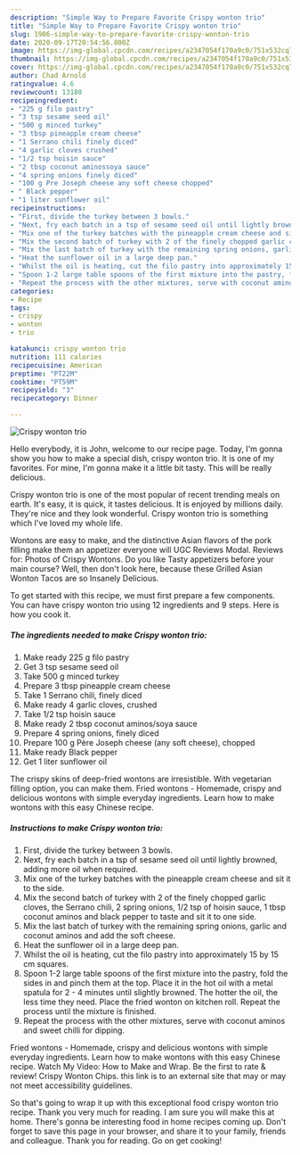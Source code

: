 ```yaml
---
description: "Simple Way to Prepare Favorite Crispy wonton trio"
title: "Simple Way to Prepare Favorite Crispy wonton trio"
slug: 1906-simple-way-to-prepare-favorite-crispy-wonton-trio
date: 2020-09-17T20:54:56.800Z
image: https://img-global.cpcdn.com/recipes/a2347054f170a9c0/751x532cq70/crispy-wonton-trio-recipe-main-photo.jpg
thumbnail: https://img-global.cpcdn.com/recipes/a2347054f170a9c0/751x532cq70/crispy-wonton-trio-recipe-main-photo.jpg
cover: https://img-global.cpcdn.com/recipes/a2347054f170a9c0/751x532cq70/crispy-wonton-trio-recipe-main-photo.jpg
author: Chad Arnold
ratingvalue: 4.6
reviewcount: 13180
recipeingredient:
- "225 g filo pastry"
- "3 tsp sesame seed oil"
- "500 g minced turkey"
- "3 tbsp pineapple cream cheese"
- "1 Serrano chili finely diced"
- "4 garlic cloves crushed"
- "1/2 tsp hoisin sauce"
- "2 tbsp coconut aminossoya sauce"
- "4 spring onions finely diced"
- "100 g Pre Joseph cheese any soft cheese chopped"
- " Black pepper"
- "1 liter sunflower oil"
recipeinstructions:
- "First, divide the turkey between 3 bowls."
- "Next, fry each batch in a tsp of sesame seed oil until lightly browned, adding more oil when required."
- "Mix one of the turkey batches with the pineapple cream cheese and sit it to the side."
- "Mix the second batch of turkey with 2 of the finely chopped garlic cloves, the Serrano chili, 2 spring onions, 1/2 tsp of hoisin sauce, 1 tbsp coconut aminos and black pepper to taste and sit it to one side."
- "Mix the last batch of turkey with the remaining spring onions, garlic and coconut aminos and add the soft cheese."
- "Heat the sunflower oil in a large deep pan."
- "Whilst the oil is heating, cut the filo pastry into approximately 15 by 15 cm squares."
- "Spoon 1-2 large table spoons of the first mixture into the pastry, fold the sides in and pinch them at the top. Place it in the hot oil with a metal spatula for 2 - 4 minutes until slightly browned. The hotter the oil, the less time they need. Place the fried wonton on kitchen roll. Repeat the process until the mixture is finished."
- "Repeat the process with the other mixtures, serve with coconut aminos and sweet chilli for dipping."
categories:
- Recipe
tags:
- crispy
- wonton
- trio

katakunci: crispy wonton trio 
nutrition: 111 calories
recipecuisine: American
preptime: "PT22M"
cooktime: "PT59M"
recipeyield: "3"
recipecategory: Dinner

---
```



![Crispy wonton trio](https://img-global.cpcdn.com/recipes/a2347054f170a9c0/751x532cq70/crispy-wonton-trio-recipe-main-photo.jpg)

Hello everybody, it is John, welcome to our recipe page. Today, I'm gonna show you how to make a special dish, crispy wonton trio. It is one of my favorites. For mine, I'm gonna make it a little bit tasty. This will be really delicious.

Crispy wonton trio is one of the most popular of recent trending meals on earth. It's easy, it is quick, it tastes delicious. It is enjoyed by millions daily. They're nice and they look wonderful. Crispy wonton trio is something which I've loved my whole life.

Wontons are easy to make, and the distinctive Asian flavors of the pork filling make them an appetizer everyone will UGC Reviews Modal. Reviews for: Photos of Crispy Wontons. Do you like Tasty appetizers before your main course? Well, then don&#39;t look here, because these Grilled Asian Wonton Tacos are so Insanely Delicious.


To get started with this recipe, we must first prepare a few components. You can have crispy wonton trio using 12 ingredients and 9 steps. Here is how you cook it.

<!--inarticleads1-->

##### The ingredients needed to make Crispy wonton trio:

1. Make ready 225 g filo pastry
1. Get 3 tsp sesame seed oil
1. Take 500 g minced turkey
1. Prepare 3 tbsp pineapple cream cheese
1. Take 1 Serrano chili, finely diced
1. Make ready 4 garlic cloves, crushed
1. Take 1/2 tsp hoisin sauce
1. Make ready 2 tbsp coconut aminos/soya sauce
1. Prepare 4 spring onions, finely diced
1. Prepare 100 g Père Joseph cheese (any soft cheese), chopped
1. Make ready  Black pepper
1. Get 1 liter sunflower oil


The crispy skins of deep-fried wontons are irresistible. With vegetarian filling option, you can make them. Fried wontons - Homemade, crispy and delicious wontons with simple everyday ingredients. Learn how to make wontons with this easy Chinese recipe. 

<!--inarticleads2-->

##### Instructions to make Crispy wonton trio:

1. First, divide the turkey between 3 bowls.
1. Next, fry each batch in a tsp of sesame seed oil until lightly browned, adding more oil when required.
1. Mix one of the turkey batches with the pineapple cream cheese and sit it to the side.
1. Mix the second batch of turkey with 2 of the finely chopped garlic cloves, the Serrano chili, 2 spring onions, 1/2 tsp of hoisin sauce, 1 tbsp coconut aminos and black pepper to taste and sit it to one side.
1. Mix the last batch of turkey with the remaining spring onions, garlic and coconut aminos and add the soft cheese.
1. Heat the sunflower oil in a large deep pan.
1. Whilst the oil is heating, cut the filo pastry into approximately 15 by 15 cm squares.
1. Spoon 1-2 large table spoons of the first mixture into the pastry, fold the sides in and pinch them at the top. Place it in the hot oil with a metal spatula for 2 - 4 minutes until slightly browned. The hotter the oil, the less time they need. Place the fried wonton on kitchen roll. Repeat the process until the mixture is finished.
1. Repeat the process with the other mixtures, serve with coconut aminos and sweet chilli for dipping.


Fried wontons - Homemade, crispy and delicious wontons with simple everyday ingredients. Learn how to make wontons with this easy Chinese recipe. Watch My Video: How to Make and Wrap. Be the first to rate &amp; review! Crispy Wonton Chips. this link is to an external site that may or may not meet accessibility guidelines. 

So that's going to wrap it up with this exceptional food crispy wonton trio recipe. Thank you very much for reading. I am sure you will make this at home. There's gonna be interesting food in home recipes coming up. Don't forget to save this page in your browser, and share it to your family, friends and colleague. Thank you for reading. Go on get cooking!
